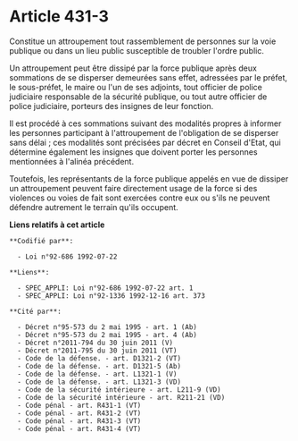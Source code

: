 # Article 431-3

Constitue un attroupement tout rassemblement de personnes sur la voie publique ou dans un lieu public susceptible de troubler
l'ordre public.

Un attroupement peut être dissipé par la force publique après deux sommations de se disperser demeurées sans effet, adressées
par le préfet, le sous-préfet, le maire ou l'un de ses adjoints, tout officier de police judiciaire responsable de la
sécurité publique, ou tout autre officier de police judiciaire, porteurs des insignes de leur fonction.

Il est procédé à ces sommations suivant des modalités propres à informer les personnes participant à l'attroupement de
l'obligation de se disperser sans délai ; ces modalités sont précisées par décret en Conseil d'Etat, qui détermine également
les insignes que doivent porter les personnes mentionnées à l'alinéa précédent.

Toutefois, les représentants de la force publique appelés en vue de dissiper un attroupement peuvent faire directement usage
de la force si des violences ou voies de fait sont exercées contre eux ou s'ils ne peuvent défendre autrement le terrain
qu'ils occupent.

**Liens relatifs à cet article**

	**Codifié par**:

	  - Loi n°92-686 1992-07-22

	**Liens**:

	  - SPEC_APPLI: Loi n°92-686 1992-07-22 art. 1
	  - SPEC_APPLI: Loi n°92-1336 1992-12-16 art. 373

	**Cité par**:

	  - Décret n°95-573 du 2 mai 1995 - art. 1 (Ab)
	  - Décret n°95-573 du 2 mai 1995 - art. 4 (Ab)
	  - Décret n°2011-794 du 30 juin 2011 (V)
	  - Décret n°2011-795 du 30 juin 2011 (VT)
	  - Code de la défense. - art. D1321-2 (VT)
	  - Code de la défense. - art. D1321-5 (Ab)
	  - Code de la défense. - art. L1321-1 (V)
	  - Code de la défense. - art. L1321-3 (VD)
	  - Code de la sécurité intérieure - art. L211-9 (VD)
	  - Code de la sécurité intérieure - art. R211-21 (VD)
	  - Code pénal - art. R431-1 (VT)
	  - Code pénal - art. R431-2 (VT)
	  - Code pénal - art. R431-3 (VT)
	  - Code pénal - art. R431-4 (VT)
